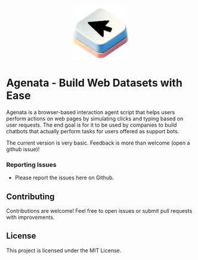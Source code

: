 <p align="center">
  <img src="https://github.com/omkaark/agenata/blob/main/icon128.png?raw=true" height="150" alt="Agenata Icon" />
</p>

# Agenata - Build Web Datasets with Ease

Agenata is a browser-based interaction agent script that helps users perform actions on web pages by simulating clicks and typing based on user requests. The end goal is for it to be used by companies to build chatbots that actually perform tasks for users offered as support bots.

The current version is very basic. Feedback is more than welcome (open a github issue)!

### Reporting Issues

- Please report the issues here on Github.

## Contributing

Contributions are welcome! Feel free to open issues or submit pull requests with improvements.

## License

This project is licensed under the MIT License.
